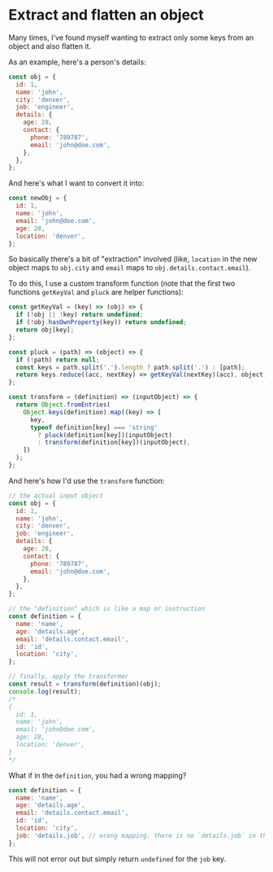 # Extract and flatten an object

Many times, I've found myself wanting to extract only some keys from an object and also flatten it.

As an example, here's a person's details:

```js
const obj = {
  id: 1,
  name: 'john',
  city: 'denver',
  job: 'engineer',
  details: {
    age: 28,
    contact: {
      phone: '789787',
      email: 'john@doe.com',
    },
  },
};
```

And here's what I want to convert it into:

```js
const newObj = {
  id: 1,
  name: 'john',
  email: 'john@doe.com',
  age: 28,
  location: 'denver',
};
```

So basically there's a bit of "extraction" involved (like, `location` in the new object maps to `obj.city` and `email` maps to `obj.details.contact.email`).

To do this, I use a custom transform function (note that the first two functions `getKeyVal` and `pluck` are helper functions):

```js
const getKeyVal = (key) => (obj) => {
  if (!obj || !key) return undefined;
  if (!obj.hasOwnProperty(key)) return undefined;
  return obj[key];
};

const pluck = (path) => (object) => {
  if (!path) return null;
  const keys = path.split('.').length ? path.split('.') : [path];
  return keys.reduce((acc, nextKey) => getKeyVal(nextKey)(acc), object);
};

const transform = (definition) => (inputObject) => {
  return Object.fromEntries(
    Object.keys(definition).map((key) => [
      key,
      typeof definition[key] === 'string'
        ? pluck(definition[key])(inputObject)
        : transform(definition[key])(inputObject),
    ])
  );
};
```

And here's how I'd use the `transform` function:

```js
// the actual input object
const obj = {
  id: 1,
  name: 'john',
  city: 'denver',
  job: 'engineer',
  details: {
    age: 28,
    contact: {
      phone: '789787',
      email: 'john@doe.com',
    },
  },
};

// the "definition" which is like a map or instruction
const definition = {
  name: 'name',
  age: 'details.age',
  email: 'details.contact.email',
  id: 'id',
  location: 'city',
};

// finally, apply the transformer
const result = transform(definition)(obj);
console.log(result);
/*
{
  id: 1,
  name: 'john',
  email: 'john@doe.com',
  age: 28,
  location: 'denver',
}
*/
```

What if in the `definition`, you had a wrong mapping?

```js
const definition = {
  name: 'name',
  age: 'details.age',
  email: 'details.contact.email',
  id: 'id',
  location: 'city',
  job: 'details.job', // wrong mapping. there is no `details.job` in the input object
};
```

This will not error out but simply return `undefined` for the `job` key.
